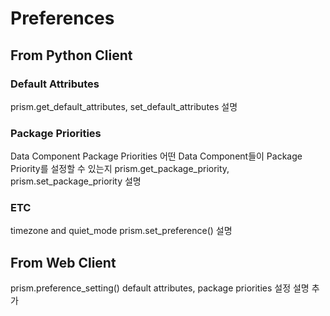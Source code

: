 
# Preferences
## From Python Client
### Default Attributes
prism.get_default_attributes, set_default_attributes 설명
### Package Priorities
Data Component Package Priorities
어떤 Data Component들이 Package Priority를 설정할 수 있는지
prism.get_package_priority, prism.set_package_priority 설명

### ETC
timezone and quiet_mode
prism.set_preference() 설명

## From Web Client
prism.preference_setting()
default attributes, package priorities 설정 설명 추가
